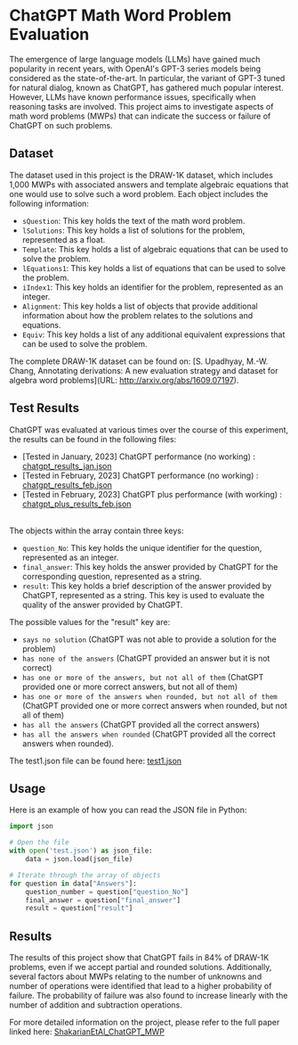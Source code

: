 # ChatGPT Math Word Problem Evaluation
The emergence of large language models (LLMs) have gained much popularity in recent years, with OpenAI's GPT-3 series models being considered as the state-of-the-art. In particular, the variant of GPT-3 tuned for natural dialog, known as ChatGPT, has gathered much popular interest. However, LLMs have known performance issues, specifically when reasoning tasks are involved. This project aims to investigate aspects of math word problems (MWPs) that can indicate the success or failure of ChatGPT on such problems.

## Dataset
The dataset used in this project is the DRAW-1K dataset, which includes 1,000 MWPs with associated answers and template algebraic equations that one would use to solve such a word problem. Each object includes the following information:

- `sQuestion`: This key holds the text of the math word problem.
- `lSolutions`: This key holds a list of solutions for the problem, represented as a float.
- `Template`: This key holds a list of algebraic equations that can be used to solve the problem.
- `lEquations1`: This key holds a list of equations that can be used to solve the problem.
- `iIndex1`: This key holds an identifier for the problem, represented as an integer.
- `Alignment`: This key holds a list of objects that provide additional information about how the problem relates to the solutions and equations.
- `Equiv`: This key holds a list of any additional equivalent expressions that can be used to solve the problem.

The complete DRAW-1K dataset can be found on: 
[S. Upadhyay, M.-W. Chang, Annotating derivations: A new evaluation
strategy and dataset for algebra word problems](URL: http://arxiv.org/abs/1609.07197).

## Test Results  
ChatGPT was evaluated at various times over the course of this experiment, the results can be found in the following files:  
- [Tested in January,   2023] ChatGPT performance (no working) : [chatgpt_results_jan.json](https://github.com/lab-v2/ChatGPT_MWP_eval/blob/main/data_with_implementation/data/chatgpt_results_jan.json)  
- [Tested in February,  2023] ChatGPT performance (no working) : [chatgpt_results_feb.json](https://github.com/lab-v2/ChatGPT_MWP_eval/blob/main/data_with_implementation/data/chatgpt__results_feb.json)  
- [Tested in February,  2023] ChatGPT plus performance (with working) : [chatgpt_plus_results_feb.json](https://github.com/lab-v2/ChatGPT_MWP_eval/blob/main/data_with_implementation/data/chatgpt_plus_results_feb.json)

<br/>
The objects within the array contain three keys:

- `question_No`: This key holds the unique identifier for the question, represented as an integer.
- `final_answer`: This key holds the answer provided by ChatGPT for the corresponding question, represented as a string.
- `result`: This key holds a brief description of the answer provided by ChatGPT, represented as a string. This key is used to evaluate the quality of the answer provided by ChatGPT.

The possible values for the "result" key are: 
- `says no solution` (ChatGPT was not able to provide a solution for the problem)
- `has none of the answers` (ChatGPT provided an answer but it is not correct)
- `has one or more of the answers, but not all of them` (ChatGPT provided one or more correct answers, but not all of them)
- `has one or more of the answers when rounded, but not all of them` (ChatGPT provided one or more correct answers when rounded, but not all of them)
- `has all the answers` (ChatGPT provided all the correct answers) 
- `has all the answers when rounded` (ChatGPT provided all the correct answers when rounded).


The test1.json file can be found here: [test1.json](https://github.com/lab-v2/ChatGPT_MWP_eval/blob/e8230777268b9976c5e7f30a5e9eb86082c274b2/test.json)

## Usage
Here is an example of how you can read the JSON file in Python:
```python
import json

# Open the file
with open('test.json') as json_file:
    data = json.load(json_file)

# Iterate through the array of objects
for question in data["Answers"]:
    question_number = question["question_No"]
    final_answer = question["final_answer"]
    result = question["result"]
```
## Results
The results of this project show that ChatGPT fails in 84% of DRAW-1K problems, even if we accept partial and rounded solutions. Additionally, several factors about MWPs relating to the number of unknowns and number of operations were identified that lead to a higher probability of failure. The probability of failure was also found to increase linearly with the number of addition and subtraction operations.


For more detailed information on the project, please refer to the full paper linked here: [ShakarianEtAl_ChatGPT_MWP](https://github.com/lab-v2/ChatGPT_MWP_eval/blob/e8230777268b9976c5e7f30a5e9eb86082c274b2/ShakarianEtAl_ChatGPT_MWP.pdf)
